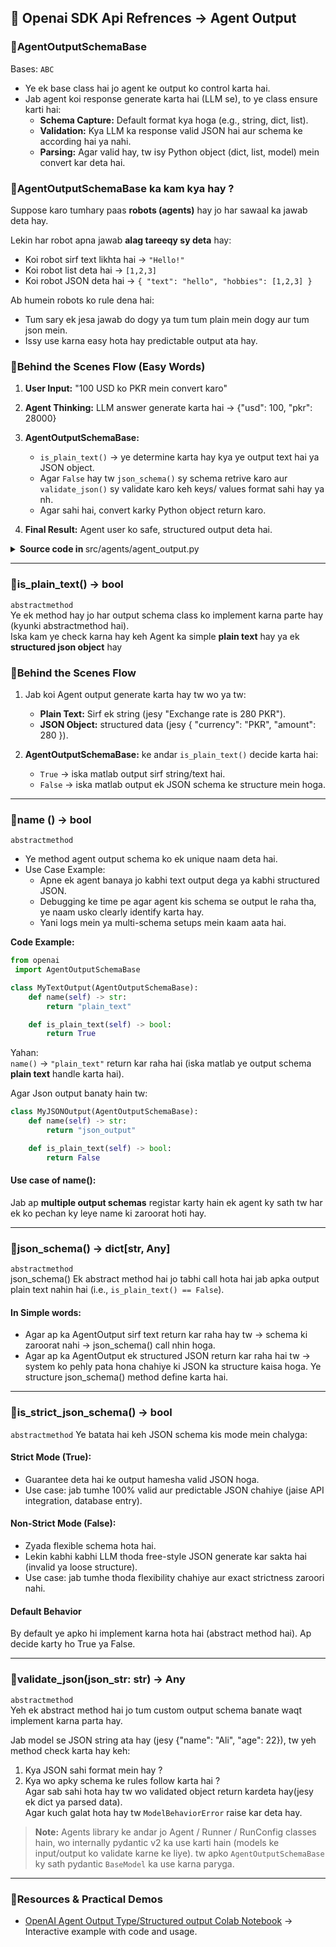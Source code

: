 ## 🔹 Openai SDK Api Refrences → Agent Output

### 🔸AgentOutputSchemaBase
Bases: `ABC`
- Ye ek base class hai jo agent ke output ko control karta hai.
- Jab agent koi response generate karta hai (LLM se), to ye class ensure karti hai:
    - **Schema Capture:** Default format kya hoga (e.g., string, dict, list).
    - **Validation:** Kya LLM ka response valid JSON hai aur schema ke according hai ya nahi.
    - **Parsing:** Agar valid hay, tw isy Python object (dict, list, model) mein convert kar deta hai.


### 🔸AgentOutputSchemaBase ka kam kya hay ?  
Suppose karo tumhary paas **robots (agents)** hay jo har sawaal ka jawab deta hay.

Lekin har robot apna jawab **alag tareeqy sy deta** hay:  
- Koi robot sirf text likhta hai → `"Hello!"`  
- Koi robot list deta hai → `[1,2,3]`  
- Koi robot JSON deta hai → `{ "text": "hello", "hobbies": [1,2,3] }`

Ab humein robots ko rule dena hai:
- Tum sary ek jesa jawab do dogy ya tum tum plain mein dogy aur tum json mein.
- Issy use karna easy hota hay predictable output ata hay.  


### 🔸Behind the Scenes Flow (Easy Words)
1. **User Input:** "100 USD ko PKR mein convert karo"
2. **Agent Thinking:** LLM answer generate karta hai → {"usd": 100, "pkr": 28000}

3. **AgentOutputSchemaBase:**
    - `is_plain_text()` → ye determine karta hay kya ye output text hai ya JSON object.
    - Agar `False` hay tw `json_schema()` sy schema retrive karo aur `validate_json()` sy validate karo keh keys/ values format sahi hay ya nh.
    - Agar sahi hai, convert karky Python object return karo.
4. **Final Result:** Agent user ko safe, structured output deta hai.

<details>
<summary><b>Source code in </b>src/agents/agent_output.py</summary>

```python
class AgentOutputSchemaBase(abc.ABC):
    """An object that captures the JSON schema of the output, as well as validating/parsing JSON
    produced by the LLM into the output type.
    """

    @abc.abstractmethod
    def is_plain_text(self) -> bool:
        """Whether the output type is plain text (versus a JSON object)."""
        pass

    @abc.abstractmethod
    def name(self) -> str:
        """The name of the output type."""
        pass

    @abc.abstractmethod
    def json_schema(self) -> dict[str, Any]:
        """Returns the JSON schema of the output. Will only be called if the output type is not
        plain text.
        """
        pass

    @abc.abstractmethod
    def is_strict_json_schema(self) -> bool:
        """Whether the JSON schema is in strict mode. Strict mode constrains the JSON schema
        features, but guarantees valid JSON. See here for details:
        https://platform.openai.com/docs/guides/structured-outputs#supported-schemas
        """
        pass

    @abc.abstractmethod
    def validate_json(self, json_str: str) -> Any:
        """Validate a JSON string against the output type. You must return the validated object,
        or raise a `ModelBehaviorError` if the JSON is invalid.
        """
        pass
```
</details>

---

### 🔸is_plain_text() -> bool
`abstractmethod`  
Ye ek method hay jo har output schema class ko implement karna parte hay (kyunki abstractmethod hai).  
Iska kam ye check karna hay keh Agent ka simple **plain text** hay ya ek **structured json object** hay


### 🔸Behind the Scenes Flow
1. Jab koi Agent output generate karta hay tw wo ya tw:
    - **Plain Text:** Sirf ek string (jesy "Exchange rate is 280 PKR").
    - **JSON Object:** structured data (jesy { "currency": "PKR", "amount": 280 }).

2. **AgentOutputSchemaBase:** ke andar `is_plain_text()` decide karta hai:
    - `True` → iska matlab output sirf string/text hai.
    - `False` → iska matlab output ek JSON schema ke structure mein hoga.

---

### 🔸name () -> bool
`abstractmethod`
- Ye method agent output schema ko ek unique naam deta hai.
- Use Case Example:
    - Apne ek agent banaya jo kabhi text output dega ya kabhi structured JSON.
    - Debugging ke time pe agar agent kis schema se output le raha tha, ye naam usko clearly identify karta hay.
    - Yani logs mein ya multi-schema setups mein kaam aata hai.

**Code Example:**  
```python
from openai
 import AgentOutputSchemaBase

class MyTextOutput(AgentOutputSchemaBase):
    def name(self) -> str:
        return "plain_text"

    def is_plain_text(self) -> bool:
        return True

```
Yahan:  
`name()` → `"plain_text"` return kar raha hai (iska matlab ye output schema **plain text** handle karta hai).

Agar Json output banaty hain tw:
```python
class MyJSONOutput(AgentOutputSchemaBase):
    def name(self) -> str:
        return "json_output"

    def is_plain_text(self) -> bool:
        return False

```
#### Use case of name():
Jab ap **multiple output schemas** registar karty hain ek agent ky sath tw har ek ko pechan ky leye name ki zaroorat hoti hay.

---

### 🔸json_schema() -> dict[str, Any]
`abstractmethod`  
json_schema() Ek abstract method hai jo tabhi call hota hai jab apka output plain text nahin hai (i.e., `is_plain_text() == False`).

#### In Simple words:
- Agar ap ka AgentOutput sirf text return kar raha hay tw → schema ki zaroorat nahi → json_schema() call nhin hoga.
- Agar ap ka AgentOutput ek structured JSON return kar raha hai tw → system ko pehly pata hona chahiye ki JSON ka structure kaisa hoga. Ye structure json_schema() method define karta hai.

---

### 🔸is_strict_json_schema() -> bool
`abstractmethod`
Ye batata hai keh JSON schema kis mode mein chalyga:

#### Strict Mode (True): 
- Guarantee deta hai ke output hamesha valid JSON hoga.
- Use case: jab tumhe 100% valid aur predictable JSON chahiye (jaise API integration, database entry).

#### Non-Strict Mode (False):
- Zyada flexible schema hota hai.
- Lekin kabhi kabhi LLM thoda free-style JSON generate kar sakta hai (invalid ya loose structure).
- Use case: jab tumhe thoda flexibility chahiye aur exact strictness zaroori nahi.

#### Default Behavior
By default ye apko hi implement karna hota hai (abstract method hai). Ap decide karty ho True ya False.

---

### 🔸validate_json(json_str: str) -> Any
`abstractmethod`  
Yeh ek abstract method hai jo tum custom output schema banate waqt implement karna parta hay.

Jab model se JSON string ata hay (jesy {"name": "Ali", "age": 22}), tw yeh method check karta hay keh:  
1. Kya JSON sahi format mein hay ?
2. Kya wo apky schema ke rules follow karta hai ?  
Agar sab sahi hota hay tw wo validated object return kardeta hay(jesy ek dict ya parsed data).  
Agar kuch galat hota hay tw `ModelBehaviorError` raise kar deta hay.


> **Note:** Agents library ke andar jo Agent / Runner / RunConfig classes hain, wo internally pydantic v2 ka use karti hain (models ke input/output ko validate karne ke liye). tw apko `AgentOutputSchemaBase` ky sath pydantic `BaseModel` ka use karna paryga.
 
---


### 🔸Resources & Practical Demos

- [OpenAI Agent Output Type/Structured output Colab Notebook](https://colab.research.google.com/drive/1HEz71EXQri48vW1hD8BHXVxk6iLV8skB?usp=sharing) → Interactive example with code and usage.
